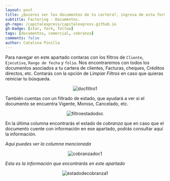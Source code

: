 ```yaml
---
layout: post
title: ¿Quieres ver los documentos de tu cartera?, ingresa de esta forma.
subtitle: Factoring - Documentos.
gh-repo: /capitalexpress/capitalexpress.github.io
gh-badge: [star, fork, follow]
tags: [documentos, comercial, cobranza]
comments: false
author: Catalina Pinilla
---
```

Para navegar en este apartado contaras con los filtros de `Cliente`, `Ejecutivo`, `Rango de fecha` y `folio`. Nos encontraremos con todos los documentos asociados a tu cartera de clientes, Facturas, cheques, Créditos directos, etc. Contarás con la opción de *Limpiar Filtros* en caso que quieras reiniciar tu búsqueda. 

<p align="center">
  <img src="https://cdn.capitalexpress.cl/img/docfiltro1.png" alt="docfiltro1">
</p>


También cuentas con un filtrado de estado, que ayudará a ver si el documento se encuentra Vigente, Moroso, Cancelado, etc.

<p align="center">
  <img src="https://cdn.capitalexpress.cl/img/filtroestadodoc1.png" alt="filtroestadodoc">
</p>

En la última columna encontrarás el estado de *cobranza* que en caso que el documento cuente con información en ese apartado, podrás consultar aquí la información.

*Aquí puedes ver la columna mencionada* 

<p align="center">
  <img src="https://cdn.capitalexpress.cl/img/cobranzadoc1.png" alt="cobranzadoc1">
</p>

*Esta es la información que encontrarás en este apartado*

<p align="center">
  <img src="https://cdn.capitalexpress.cl/img/estadodecobranza1.png" alt="estadodecobranza1">
</p>